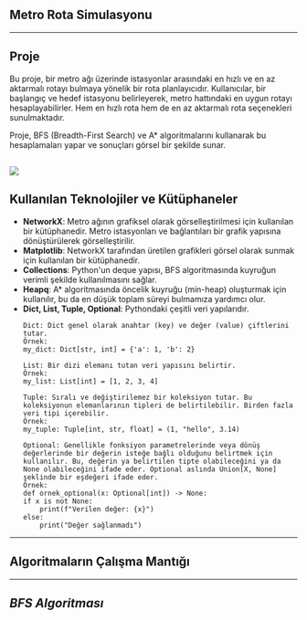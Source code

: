 ## Metro Rota Simulasyonu
---
Proje
---
Bu proje, bir metro ağı üzerinde istasyonlar arasındaki en hızlı ve en az aktarmalı rotayı bulmaya yönelik bir rota planlayıcıdır. Kullanıcılar, bir başlangıç ve hedef istasyonu belirleyerek, metro hattındaki en uygun rotayı hesaplayabilirler. Hem en hızlı rota hem de en az aktarmalı rota seçenekleri sunulmaktadır.

Proje, BFS (Breadth-First Search) ve A* algoritmalarını kullanarak bu hesaplamaları yapar ve sonuçları görsel bir şekilde sunar.

![](https://komarev.com/ghpvc/?username=MahmutFurkanYildirim)
---
## Kullanılan Teknolojiler ve Kütüphaneler

- **NetworkX**: Metro ağının grafiksel olarak görselleştirilmesi için kullanılan bir kütüphanedir. Metro istasyonları ve bağlantıları bir grafik yapısına dönüştürülerek görselleştirilir.
- **Matplotlib**: NetworkX tarafından üretilen grafikleri görsel olarak sunmak için kullanılan bir kütüphanedir.
- **Collections**: Python'un deque yapısı, BFS algoritmasında kuyruğun verimli şekilde kullanılmasını sağlar.
- **Heapq**: A* algoritmasında öncelik kuyruğu (min-heap) oluşturmak için kullanılır, bu da en düşük toplam süreyi bulmamıza yardımcı olur.
- **Dict, List, Tuple, Optional**: Pythondaki çeşitli veri yapılarıdır.
    ```
    Dict: Dict genel olarak anahtar (key) ve değer (value) çiftlerini tutar.
    Örnek:
    my_dict: Dict[str, int] = {'a': 1, 'b': 2}

    List: Bir dizi elemanı tutan veri yapısını belirtir.
    Örnek:
    my_list: List[int] = [1, 2, 3, 4]

    Tuple: Sıralı ve değiştirilemez bir koleksiyon tutar. Bu koleksiyonun elemanlarının tipleri de belirtilebilir. Birden fazla veri tipi içerebilir.
    Örnek:
    my_tuple: Tuple[int, str, float] = (1, "hello", 3.14)

    Optional: Genellikle fonksiyon parametrelerinde veya dönüş değerlerinde bir değerin isteğe bağlı olduğunu belirtmek için kullanılır. Bu, değerin ya belirtilen tipte olabileceğini ya da None olabileceğini ifade eder. Optional aslında Union[X, None] şeklinde bir eşdeğeri ifade eder.
    Örnek:
    def ornek_optional(x: Optional[int]) -> None:
    if x is not None:
        print(f"Verilen değer: {x}")
    else:
        print("Değer sağlanmadı")
    ```
---
## Algoritmaların Çalışma Mantığı
---
## _BFS Algoritması_
